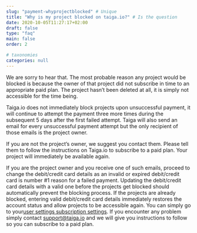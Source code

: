 ```yaml
---
slug: "payment-whyprojectblocked" # Unique
title: "Why is my project blocked on taiga.io?" # Is the question
date: 2020-10-05T11:27:17+02:00
draft: false
type: "faq"
main: false
order: 2

# taxonomies
categories: null
---
```


We are sorry to hear that. The most probable reason any project would be blocked is because the owner of that project did not subscribe in time to an appropriate paid plan. The project hasn’t been deleted at all, it is simply not accessible for the time being.

Taiga.io does not immediately block projects upon unsuccessful payment, it will continue to attempt the payment three more times during the subsequent 5 days after the first failed attempt. Taiga will also send an email for every unsuccessful payment attempt but the only recipient of those emails is the project owner.

If you are not the project’s owner, we suggest you contact them. Please tell them to follow the instructions on Taiga.io to subscribe to a paid plan. Your project will immediately be available again.

If you are the project owner and you receive one of such emails, proceed to change the debit/credit card details as an invalid or expired debit/credit card is number #1 reason for a failed payment. Updating the debit/credit card details with a valid one before the projects get blocked should automatically prevent the blocking process. If the projects are already blocked, entering valid debit/credit card details immediately restores the account status and allow projects to be accessible again. You can simply go to your[user settings subscription settings](https://tree.taiga.io/user-settings/contrib/subscriptions). If you encounter any problem simply contact support@taiga.io and we will give you instructions to follow so you can subscribe to a paid plan.